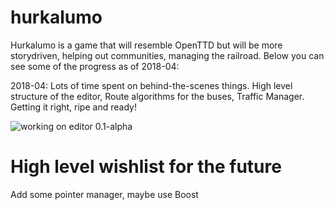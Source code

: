 # hurkalumo
Hurkalumo is a game that will resemble OpenTTD but will be more storydriven, helping out communities, managing the railroad.
Below you can see some of the progress as of 2018-04:

2018-04: Lots of time spent on behind-the-scenes things. High level structure of the editor, Route algorithms for the buses, Traffic Manager. Getting it right, ripe and ready!

![working on editor 0.1-alpha ](https://i.imgur.com/cSrYAr7.png)

# High level wishlist for the future
Add some pointer manager, maybe use Boost 
